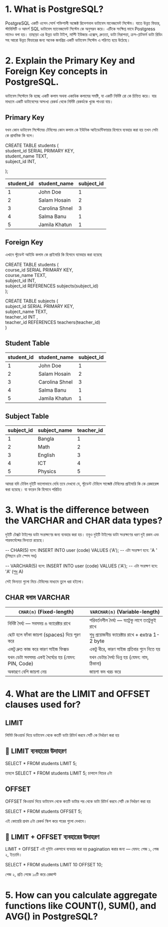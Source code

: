 # 1. What is PostgreSQL?

<p>PostgreSQL একটি ওপেন সোর্স শক্তিশালী অব্জেক্ট রিলেশনাল ডাটাবেস মানেজমেন্ট সিস্টেম। যাতে  উন্নত ফিচার, স্টাবিলিটি ও আদর্শ SQL ডাটাবেস ম্যানেজমেন্ট সিস্টেম কে অনুসরন করে। এটিকে সংক্ষিপ্ত ভাবে Postgress নামেও বলা হয়। তাছাড়া এর উন্নত ডাটা টাইপ, মাল্টি ইউজার এক্সেস, দ্রুততা, ডাটা নিরাপত্তা, ক্রস-প্লাটফর্ম ডাটা রিডিং সহ আরো উন্নত ফিচারের জন্য অনেক জনপ্রিয় একটি ডাটাবেস সিস্টেম এ পরিণত হয়ে উঠেছে। </p>

# 2. Explain the Primary Key and Foreign Key concepts in PostgreSQL.

<p>
ডাটাবেস সিস্টেমে কি হচ্ছে একটি কলাম অথবা একাধিক কলামের সমষ্টি, যা একটি নির্দিষ্ট রো কে চিহ্নিত করে। যার মাধ্যমে একটি ডাটাবেসের অসংখ্য রেকর্ড থেকে নির্দিষ্ট রেকর্ডকে খুজে পাওয়া যায়। 
</p>

## Primary Key

<p>যখন কোন ডাটাবেস সিস্টেমের টেবিলের কোন কলাম কে ইউনিক আইডেন্টিফায়ার হিসাবে ব্যবহার করা হয় তখন সেটা কে প্রাথমিক কি বলে।  </p>

CREATE TABLE students (<br>
student_id SERIAL PRIMARY KEY,<br>
student_name TEXT,<br>
subject_id INT,<br>

);

| student_id | student_name   | subject_id |
| ---------- | -------------- | ---------- |
| 1          | John Doe       | 1          |
| 2          | Salam Hosain   | 2          |
| 3          | Carolina Shnel | 3          |
| 4          | Salma Banu     | 1          |
| 5          | Jamila Khatun  | 1          |

## Foreign Key

<p>এখানে স্টুডেন্ট আইডি কলাম কে প্রাইমারি কি হিসাবে ব্যাবহার করা হয়েছে </p>

CREATE TABLE students (<br>
course_id SERIAL PRIMARY KEY,<br>
course_name TEXT,<br>
subject_id INT, <br>
subject_id REFERENCES subjects(subject_id)<br>
);

CREATE TABLE subjects (<br>
subject_id SERIAL PRIMARY KEY,<br>
subject_name TEXT,<br>
teacher_id INT ,<br>
teacher_id REFERENCES teachers(teacher_id)<br>
)

## Student Table

| student_id | student_name   | subject_id |
| ---------- | -------------- | ---------- |
| 1          | John Doe       | 1          |
| 2          | Salam Hosain   | 2          |
| 3          | Carolina Shnel | 3          |
| 4          | Salma Banu     | 1          |
| 5          | Jamila Khatun  | 1          |

## Subject Table

| subject_id | subject_name | teacher_id |
| ---------- | ------------ | ---------- |
| 1          | Bangla       | 1          |
| 2          | Math         | 2          |
| 3          | English      | 3          |
| 4          | ICT          | 4          |
| 5          | Physics      | 5          |

<p>আমরা যদি টেবিল দুইটি ভালোভাবে দেখি তবে দেখবো যে, স্টুডেন্ট টেবিলে সাব্জেক্ট টেবিলের প্রাইমারি কি কে রেজারেন্স করা হয়েছে। যা ফরেন কি হিসাবে পরিচিত </p>

# 3. What is the difference between the VARCHAR and CHAR data types?

<p>
দুইটি টেক্সট টাইপের ডাটা সংরক্ষণের জন্য ব্যবহার করা হয়। তবুও দুইটি টাইপের ডাটা সংরক্ষণের ধরণ দুই রকম এবং পারফর্মেন্সের ভিন্যতা রয়েছে।</p>

-- CHAR(5) হলে:
INSERT INTO user (code) VALUES ('A');
-- এটা সংরক্ষণ হবে: 'A ' (পিছনে ৪টা স্পেস সহ)

-- VARCHAR(5) হলে:
INSERT INTO user (code) VALUES ('A');
-- এটা সংরক্ষণ হবে: 'A' (শুধু A)

 <p>সেই ভিন্যতা গুলো নিচে টেবিলের মাধ্যমে তুলে ধরা হইলো। </p>

## CHAR বনাম VARCHAR

| `CHAR(n)` (Fixed-length)                          | `VARCHAR(n)` (Variable-length)                   |
| ------------------------------------------------- | ------------------------------------------------ |
| নির্দিষ্ট দৈর্ঘ্য — সবসময় `n` ক্যারেক্টার রাখে    | পরিবর্তনশীল দৈর্ঘ্য — যতটুকু লাগে ততটুকুই রাখে   |
| ছোট হলে ফাঁকা জায়গা (spaces) দিয়ে পূরণ করে        | শুধু প্রয়োজনীয় ক্যারেক্টার রাখে + extra 1-2 byte |
| একটু দ্রুত কাজ করে কারণ সাইজ ফিক্সড               | একটু ধীরে, কারণ সাইজ প্রতিবার গুনে নিতে হয়       |
| যখন ডেটা সবসময় একই দৈর্ঘ্যের হয় (যেমন: PIN, Code) | যখন ডেটার দৈর্ঘ্য ভিন্ন হয় (যেমন: নাম, ঠিকানা)   |
| অকারণে বেশি জায়গা নেয়                             | জায়গা কম খরচ করে                                 |

# 4. What are the LIMIT and OFFSET clauses used for?

## LIMIT

<p>লিমিট কিওয়ার্ড দিয়ে ডাটাবেস থেকে কতটি ডাটা রিটার্ন করবে সেটি কে নির্ধারণ করা হয়</p>

## 📘 LIMIT ব্যবহারের উদাহরণ

SELECT \* FROM students
LIMIT 5;

<p>তাহলে SELECT * FROM students LIMIT 5; চালালে নিচের ৫টা </p>

## OFFSET

<p>OFFSET কিওয়ার্ড দিয়ে ডাটাবেস থেকে কতটি ডাটার পর থেকে ডাটা রিটার্ন করবে সেটি কে নির্ধারণ করা হয়</p>

SELECT \* FROM students
OFFSET 5;

<p>এই কোয়েরি প্রথম ৫টা রেকর্ড স্কিপ করে পরের গুলো দেখাবে।</p>

## 📘 LIMIT + OFFSET ব্যবহারের উদাহরণ

<p> LIMIT + OFFSET এই দুইটা একসাথে ব্যবহার করা হয় pagination করার জন্য — যেমন: পেজ ১, পেজ ২, ইত্যাদি।</p>

SELECT \* FROM students
LIMIT 10 OFFSET 10;

<p>পেজ ২, প্রতি পেজে ১০টি করে রেজাল্ট</p>

# 5. How can you calculate aggregate functions like COUNT(), SUM(), and AVG() in PostgreSQL?
